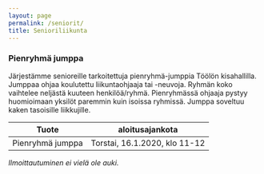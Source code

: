 ```yaml
---
layout: page
permalink: /seniorit/
title: Senioriliikunta
---
```



### Pienryhmä jumppa

Järjestämme senioreille tarkoitettuja pienryhmä-jumppia Töölön kisahallilla. Jumppaa ohjaa koulutettu liikuntaohjaaja tai -neuvoja. Ryhmän koko vaihtelee neljästä kuuteen henkilöä/ryhmä. Pienryhmässä ohjaaja pystyy huomioimaan yksilöt paremmin kuin isoissa ryhmissä. Jumppa soveltuu kaken tasoisille liikkujille. 

| Tuote                     | aloitusajankota                |
| ------------------------- | ------------------------------ |
| Pienryhmä jumppa          | Torstai, 16.1.2020, klo 11-12  |


_Ilmoittautuminen ei vielä ole auki._



